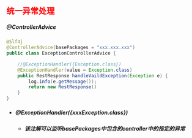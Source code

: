 ## <font color='red'>统一异常处理</font>





##### @ControllerAdvice

```java
@Slf4j
@ControllerAdvice(basePackages = "xxx.xxx.xxx")
public class ExceptionControllerAdvice {

    //@ExceptionHandler({Exception.class})
    @ExceptionHandler(value = Exception.class)
    public RestResponse handleVaildException(Exception e) {
        log.info(e.getMessage());
        return new RestResponse()
    }
}
```



- ##### @ExceptionHandler({xxxException.class})

  - ##### 该注解可以监听basePackages中包含的controller中的指定的异常



